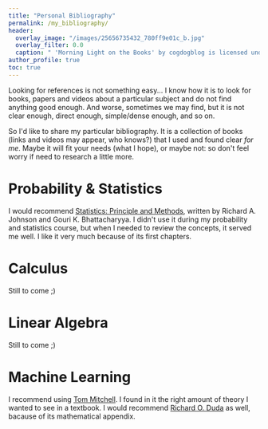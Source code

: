 ```yaml
---
title: "Personal Bibliography"
permalink: /my_bibliography/
header:
  overlay_image: "/images/25656735432_780ff9e01c_b.jpg"
  overlay_filter: 0.0
  caption: " 'Morning Light on the Books' by cogdogblog is licensed under CC BY 2.0  "
author_profile: true  
toc: true
---  
```


Looking for references is not something easy... I know how it is to look for books, papers and videos about a particular subject and do not find anything good enough. And worse, sometimes we may find, but it is not clear enough, direct enough, simple/dense enough, and so on.

So I'd like to share my particular bibliography. It is a collection of books (links and videos may appear, who knows?) that I used and found clear _for me_. Maybe it will fit your needs (what I hope), or maybe not: so don't feel worry if need to research a little more.

# Probability & Statistics

 I would recommend [Statistics: Principle and Methods](https://books.google.com.br/books/about/Statistics.html?id=6MkfAQAAIAAJ&redir_esc=y), written by Richard A. Johnson and Gouri K. Bhattacharyya. I didn't use it during my probability and statistics course, but when I needed to review the concepts, it served me well. I like it very much because of its first chapters.

# Calculus

Still to come ;)

# Linear Algebra

Still to come ;)

# Machine Learning

I recommend using [Tom Mitchell](https://books.google.com.br/books/about/Machine_Learning.html?id=EoYBngEACAAJ&redir_esc=y). I found in it the right amount of theory I wanted to see in a textbook. I would recommend [Richard O. Duda](https://books.google.com.br/books/about/Pattern_Classification.html?id=Br33IRC3PkQC&redir_esc=y) as well, bacause of its mathematical appendix.